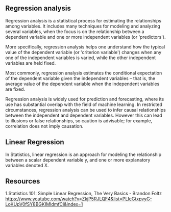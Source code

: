 ## Regression analysis

Regression analysis is a statistical process for estimating the relationships among variables. It includes many techniques for modeling and analyzing several variables, when the focus is on the relationship between a dependent variable and one or more independent variables (or 'predictors').

More specifically, regression analysis helps one understand how the typical value of the dependent variable (or 'criterion variable') changes when any one of the independent variables is varied, while the other independent variables are held fixed.

Most commonly, regression analysis estimates the conditional expectation of the dependent variable given the independent variables – that is, the average value of the dependent variable when the independent variables are fixed.

Regression analysis is widely used for prediction and forecasting, where its use has substantial overlap with the field of machine learning. In restricted circumstances, regression analysis can be used to infer causal relationships between the independent and dependent variables. However this can lead to illusions or false relationships, so caution is advisable; for example, correlation does not imply causation.

## Linear Regression
In Statistics, linear regression is an approach for modeling the relationship between a scalar dependent variable y, and one or more explanatory variables denoted X.



## Resources
1.Statistics 101: Simple Linear Regression, The Very Basics - Brandon Foltz https://www.youtube.com/watch?v=ZkjP5RJLQF4&list=PLIeGtxpvyG-LoKUpV0fSY8BGKIMIdmfCi&index=1

